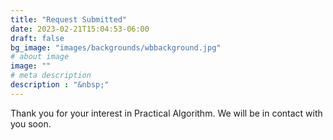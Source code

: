 ```yaml
---
title: "Request Submitted"
date: 2023-02-21T15:04:53-06:00
draft: false
bg_image: "images/backgrounds/wbbackground.jpg"
# about image
image: ""
# meta description
description : "&nbsp;"
---
```


Thank you for your interest in Practical Algorithm. We will be in contact with you soon.


